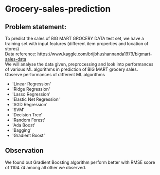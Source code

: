 # Grocery-sales-prediction
## Problem statement:
To predict the sales of BIG MART GROCERY DATA test set, we have a training set with input features (different item properties and location of stores)\
Data reference: https://www.kaggle.com/brijbhushannanda1979/bigmart-sales-data \
We will analyse the data given, preprocessing and look into performances of various ML algorithms in prediction of BIG MART grocery sales.\
Observe performances of different ML algorithms 
- 'Linear Regression'
- 'Ridge Regression'
- 'Lasso Regression'
- 'Elastic Net Regression'
- 'SGD Regression'
- 'SVM'
- 'Decision Tree'
- 'Random Forest'
- 'Ada Boost'
- 'Bagging'
- 'Gradient Boost'
## Observation
We found out Gradient Boosting algorithm perform better with RMSE score of 1104.74 among all other we observed. 
